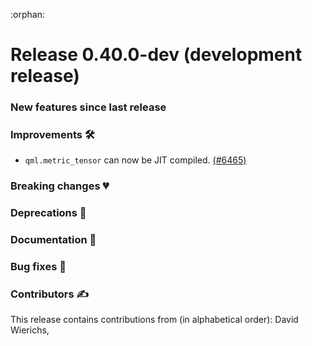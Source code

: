 :orphan:

# Release 0.40.0-dev (development release)

<h3>New features since last release</h3>

<h3>Improvements 🛠</h3>

* `qml.metric_tensor` can now be JIT compiled.
  [(#6465)](https://github.com/PennyLaneAI/pennylane/pull/6465)

<h3>Breaking changes 💔</h3>

<h3>Deprecations 👋</h3>

<h3>Documentation 📝</h3>

<h3>Bug fixes 🐛</h3>

<h3>Contributors ✍️</h3>

This release contains contributions from (in alphabetical order):
David Wierichs,
